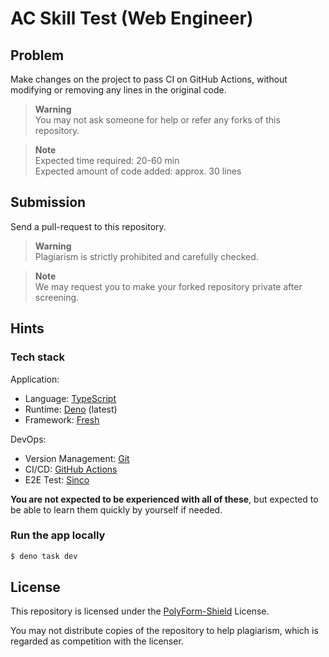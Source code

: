 # AC Skill Test (Web Engineer)

## Problem

Make changes on the project to pass CI on GitHub Actions, without modifying or
removing any lines in the original code.

> **Warning**\
> You may not ask someone for help or refer any forks of this repository.

> **Note**\
> Expected time required: 20-60 min\
> Expected amount of code added: approx. 30 lines

## Submission

Send a pull-request to this repository.

> **Warning**\
> Plagiarism is strictly prohibited and carefully checked.

> **Note**\
> We may request you to make your forked repository private after screening.

## Hints

### Tech stack

Application:

- Language: [TypeScript](https://www.typescriptlang.org/)
- Runtime: [Deno](https://deno.land/) (latest)
- Framework: [Fresh](https://fresh.deno.dev/)

DevOps:

- Version Management: [Git](https://git-scm.com/)
- CI/CD: [GitHub Actions](https://github.co.jp/features/actions)
- E2E Test: [Sinco](https://drash.land/sinco/)

**You are not expected to be experienced with all of these**, but expected to be
able to learn them quickly by yourself if needed.

### Run the app locally

```sh
$ deno task dev
```

## License

This repository is licensed under the [PolyForm-Shield](LICENSE.md) License.

You may not distribute copies of the repository to help plagiarism, which is
regarded as competition with the licenser.
